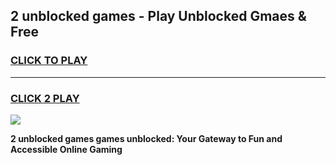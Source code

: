 
## 2 unblocked games - Play Unblocked Gmaes & Free
<h3>
<a href="https://premium.freeplayer.one?title=2_unblocked_games&ref=19F">CLICK TO PLAY</a></h3>
<hr>

<h3>
<a href="https://premium.freeplayer.one?title=2_unblocked_games&ref=19F">CLICK 2 PLAY</a>
  
</h3>

<a href="https://premium.freeplayer.one?title=2_unblocked_games&ref=19F/"><img src="https://clearcache.store/games.png"></a>


**2 unblocked games games unblocked: Your Gateway to Fun and Accessible Online Gaming**
